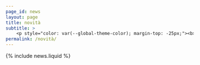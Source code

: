 ```yaml
---
page_id: news
layout: page
title: novità
subtitle: >
    <p style="color: var(--global-theme-color); margin-top: -25px;"><b> <a href='https://marcorosso.com/news/'>news</a>&nbsp;|&nbsp;<a href='https://marcorosso.com/es/novedades/'>novedades</a> </b></p>
permalink: /novità/
---
```


  {% include news.liquid %}
